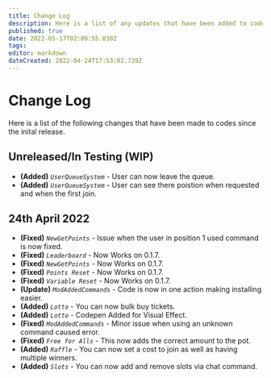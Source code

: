 ```yaml
---
title: Change Log
description: Here is a list of any updates that have been added to codes, after there initial release.
published: true
date: 2022-05-17T02:09:55.830Z
tags: 
editor: markdown
dateCreated: 2022-04-24T17:53:02.729Z
---
```


# Change Log

Here is a list of the following changes that have been made to codes since the inital release.
## Unreleased/In Testing (WIP)
- **(Added)** *`UserQueueSystem`* - User can now leave the queue.
- **(Added)** *`UserQueueSystem`* - User can see there poistion when requested and when the first join. 
## 24th April 2022
 - **(Fixed)** *`NewGetPoints`* - Issue when the user in position 1 used command is now fixed.
 - **(Fixed)** *`Leaderboard`* - Now Works on 0.1.7.
 - **(Fixed)** *`NewGetPoints`* - Now Works on 0.1.7.
 - **(Fixed)** *`Points Reset`* - Now Works on 0.1.7.
 - **(Fixed)** *`Variable Reset`* - Now Works on 0.1.7.
 - **(Update)** *`ModAddedCommands`* - Code is now in one action making installing easier.
 - **(Added)** *`Lotto`* - You can now bulk buy tickets.
 - **(Added)** *`Lotto`* - Codepen Added for Visual Effect.
 - **(Fixed)** *`ModAddedCommands`* - Minor issue when using an unknown command caused error.
 - **(Fixed)** *`Free for Alls`* - This now adds the correct amount to the pot.
 - **(Added)** *`Raffle`* - You can now set a cost to join as well as having multiple winners.
 - **(Added)** *`Slots`* - You can now add and remove slots via chat command.